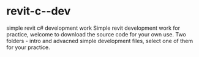 # revit-c--dev
simple revit c# development work
Simple revit development work for practice, welcome to download the source code for your own use.
Two folders - intro and advacned simple development files, select one of them for your practice.
